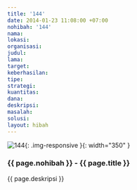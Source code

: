 ```yaml
---
title: '144'
date: 2014-01-23 11:08:00 +07:00
nohibah: '144'
nama:
lokasi:
organisasi:
judul:
lama:
target:
keberhasilan:
tipe:
strategi:
kuantitas:
dana:
deskripsi:
masalah:
solusi:
layout: hibah
---
```


![144](/static/img/hibahcms/144.png){: .img-responsive }{: width="350" }

### {{ page.nohibah }} - {{ page.title }}

{{ page.deskripsi }}
